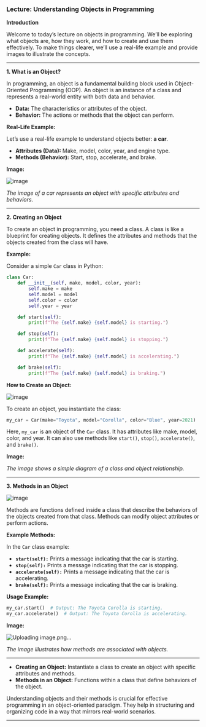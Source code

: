 ### Lecture: Understanding Objects in Programming

**Introduction**

Welcome to today’s lecture on objects in programming. We’ll be exploring what objects are, how they work, and how to create and use them effectively. To make things clearer, we’ll use a real-life example and provide images to illustrate the concepts.

---

**1. What is an Object?**

In programming, an object is a fundamental building block used in Object-Oriented Programming (OOP). An object is an instance of a class and represents a real-world entity with both data and behavior.

- **Data:** The characteristics or attributes of the object.
- **Behavior:** The actions or methods that the object can perform.

**Real-Life Example:**

Let’s use a real-life example to understand objects better: **a car**.

- **Attributes (Data):** Make, model, color, year, and engine type.
- **Methods (Behavior):** Start, stop, accelerate, and brake.

**Image:**

![image](https://github.com/user-attachments/assets/a807e96f-b92e-489b-830d-022f1b4b48b0)

*The image of a car represents an object with specific attributes and behaviors.*

---

**2. Creating an Object**

To create an object in programming, you need a class. A class is like a blueprint for creating objects. It defines the attributes and methods that the objects created from the class will have.

**Example:**

Consider a simple `Car` class in Python:

```python
class Car:
    def __init__(self, make, model, color, year):
        self.make = make
        self.model = model
        self.color = color
        self.year = year

    def start(self):
        print(f"The {self.make} {self.model} is starting.")

    def stop(self):
        print(f"The {self.make} {self.model} is stopping.")

    def accelerate(self):
        print(f"The {self.make} {self.model} is accelerating.")

    def brake(self):
        print(f"The {self.make} {self.model} is braking.")
```

**How to Create an Object:**

![image](https://github.com/user-attachments/assets/be8df9c3-3471-4cf5-8e93-a7065f545746)

To create an object, you instantiate the class:

```python
my_car = Car(make="Toyota", model="Corolla", color="Blue", year=2021)
```

Here, `my_car` is an object of the `Car` class. It has attributes like make, model, color, and year. It can also use methods like `start()`, `stop()`, `accelerate()`, and `brake()`.

**Image:**

*The image shows a simple diagram of a class and object relationship.*

---

**3. Methods in an Object**

![image](https://github.com/user-attachments/assets/f4a0d9cd-5440-4875-be3a-c958ef6272a5)

Methods are functions defined inside a class that describe the behaviors of the objects created from that class. Methods can modify object attributes or perform actions.

**Example Methods:**

In the `Car` class example:

- **`start(self):`** Prints a message indicating that the car is starting.
- **`stop(self):`** Prints a message indicating that the car is stopping.
- **`accelerate(self):`** Prints a message indicating that the car is accelerating.
- **`brake(self):`** Prints a message indicating that the car is braking.

**Usage Example:**

```python
my_car.start()  # Output: The Toyota Corolla is starting.
my_car.accelerate()  # Output: The Toyota Corolla is accelerating.
```

**Image:**

![Uploading image.png…]()

*The image illustrates how methods are associated with objects.*

---
- **Creating an Object:** Instantiate a class to create an object with specific attributes and methods.
- **Methods in an Object:** Functions within a class that define behaviors of the object.

Understanding objects and their methods is crucial for effective programming in an object-oriented paradigm. They help in structuring and organizing code in a way that mirrors real-world scenarios.

---
